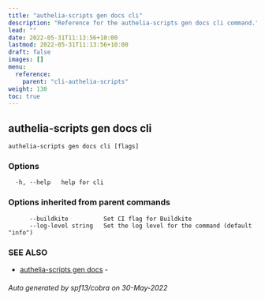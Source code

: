```yaml
---
title: "authelia-scripts gen docs cli"
description: "Reference for the authelia-scripts gen docs cli command."
lead: ""
date: 2022-05-31T11:13:56+10:00
lastmod: 2022-05-31T11:13:56+10:00
draft: false
images: []
menu:
  reference:
    parent: "cli-authelia-scripts"
weight: 130
toc: true
---
```


## authelia-scripts gen docs cli



```
authelia-scripts gen docs cli [flags]
```

### Options

```
  -h, --help   help for cli
```

### Options inherited from parent commands

```
      --buildkite          Set CI flag for Buildkite
      --log-level string   Set the log level for the command (default "info")
```

### SEE ALSO

* [authelia-scripts gen docs](authelia-scripts_gen_docs.md)	 - 

###### Auto generated by spf13/cobra on 30-May-2022
